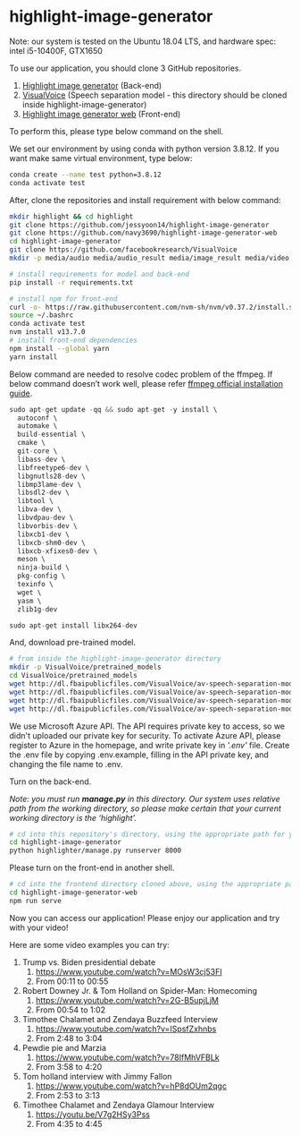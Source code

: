# highlight-image-generator

Note: our system is tested on the Ubuntu 18.04 LTS, and hardware spec: intel i5-10400F, GTX1650 

To use our application, you should clone 3 GitHub repositories.

1. [Highlight image generator](https://github.com/jessyoon14/highlight-image-generator) (Back-end)
2. [VisualVoice](https://github.com/facebookresearch/VisualVoice) (Speech separation model - this directory should be cloned inside highlight-image-generator)
3. [Highlight image generator web](https://github.com/navy3690/highlight-image-generator-web) (Front-end)

To perform this, please type below command on the shell.

We set our environment by using conda with python version 3.8.12. If you want make same virtual environment, type below:

```bash
conda create --name test python=3.8.12
conda activate test
```

 After, clone the repositories and install requirement with below command:

```bash
mkdir highlight && cd highlight
git clone https://github.com/jessyoon14/highlight-image-generator
git clone https://github.com/navy3690/highlight-image-generator-web
cd highlight-image-generator
git clone https://github.com/facebookresearch/VisualVoice
mkdir -p media/audio media/audio_result media/image_result media/video

# install requirements for model and back-end
pip install -r requirements.txt

# install npm for front-end
curl -o- https://raw.githubusercontent.com/nvm-sh/nvm/v0.37.2/install.sh | bash 
source ~/.bashrc
conda activate test
nvm install v13.7.0
# install front-end dependencies
npm install --global yarn
yarn install
```

Below command are needed to resolve codec problem of the ffmpeg. If below command doesn’t work well, please refer [ffmpeg official installation guide](https://trac.ffmpeg.org/wiki/CompilationGuide/Ubuntu).

```cpp
sudo apt-get update -qq && sudo apt-get -y install \
  autoconf \
  automake \
  build-essential \
  cmake \
  git-core \
  libass-dev \
  libfreetype6-dev \
  libgnutls28-dev \
  libmp3lame-dev \
  libsdl2-dev \
  libtool \
  libva-dev \
  libvdpau-dev \
  libvorbis-dev \
  libxcb1-dev \
  libxcb-shm0-dev \
  libxcb-xfixes0-dev \
  meson \
  ninja-build \
  pkg-config \
  texinfo \
  wget \
  yasm \
  zlib1g-dev

sudo apt-get install libx264-dev
```

And, download pre-trained model.

```bash
# from inside the highlight-image-generator directory
mkdir -p VisualVoice/pretrained_models
cd VisualVoice/pretrained_models
wget http://dl.fbaipublicfiles.com/VisualVoice/av-speech-separation-model/facial_best.pth
wget http://dl.fbaipublicfiles.com/VisualVoice/av-speech-separation-model/lipreading_best.pth
wget http://dl.fbaipublicfiles.com/VisualVoice/av-speech-separation-model/unet_best.pth
wget http://dl.fbaipublicfiles.com/VisualVoice/av-speech-separation-model/vocal_best.pth
```

We use Microsoft Azure API. The API requires private key to access, so we didn't uploaded our private key for security. To activate Azure API, please register to Azure in the homepage, and write private key in *'.env'* file. Create the .env file by copying .env.example, filling in the API private key, and changing the file name to .env.


Turn on the back-end.

*Note: you must run **manage.py** in this directory. Our system uses relative path from the working directory, so please make certain that your current working directory is the ‘highlight’.*

```bash
# cd into this repository's directory, using the appropriate path for your computer
cd highlight-image-generator
python highlighter/manage.py runserver 8000
```

Please turn on the front-end in another shell.

```bash
# cd into the frontend directory cloned above, using the appropriate path for your computer
cd highlight-image-generator-web
npm run serve
```

Now you can access our application! Please enjoy our application and try with your video!

Here are some video examples you can try:
1. Trump vs. Biden presidential debate
    1. https://www.youtube.com/watch?v=MOsW3cj53FI
    2. From 00:11 to 00:55
2. Robert Downey Jr. & Tom Holland on Spider-Man: Homecoming
    1. https://www.youtube.com/watch?v=2G-B5upjLjM
    2. From 00:54 to 1:02
3. Timothee Chalamet and Zendaya Buzzfeed Interview
    1. https://www.youtube.com/watch?v=ISpsfZxhnbs
    2. From 2:48 to 3:04
4. Pewdie pie and Marzia
    1. https://www.youtube.com/watch?v=78IfMhVFBLk
    2. From 3:58 to 4:20
5. Tom holland interview with Jimmy Fallon
    1. https://www.youtube.com/watch?v=hP8dOUm2qgc
    2. From 2:53 to 3:13
6. Timothee Chalamet and Zendaya Glamour Interview
    1. https://youtu.be/V7g2HSy3Pss
    2. From 4:35 to 4:45
